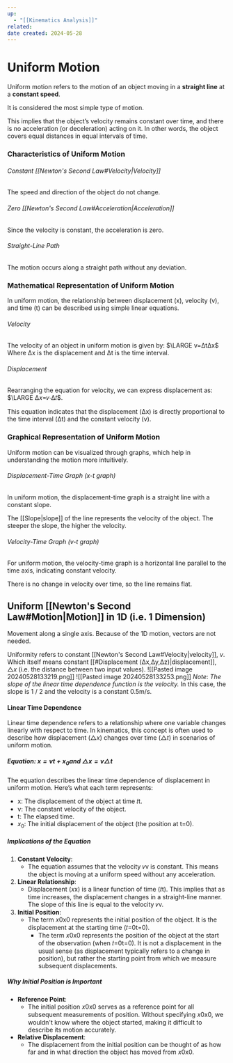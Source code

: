 ```yaml
---
up:
  - "[[Kinematics Analysis]]"
related: 
date created: 2024-05-28
---
```

# Uniform Motion
Uniform motion refers to the motion of an object moving in a **straight line** at a **constant speed**. 

It is considered the most simple type of motion.

This implies that the object’s velocity remains constant over time, and there is no acceleration (or deceleration) acting on it. 
	In other words, the object covers equal distances in equal intervals of time.
### Characteristics of Uniform Motion
###### Constant [[Newton's Second Law#Velocity|Velocity]]
The speed and direction of the object do not change.
###### Zero [[Newton's Second Law#Acceleration|Acceleration]]
Since the velocity is constant, the acceleration is zero.
###### Straight-Line Path
The motion occurs along a straight path without any deviation.
### Mathematical Representation of Uniform Motion
In uniform motion, the relationship between displacement (x), velocity (v), and time (t) can be described using simple linear equations.
###### Velocity
The velocity of an object in uniform motion is given by: 
	$\LARGE v=ΔtΔx​$ 
		Where Δx is the displacement and Δt is the time interval.
###### Displacement
Rearranging the equation for velocity, we can express displacement as: $\LARGE Δ𝑥=𝑣⋅Δ𝑡$. 

This equation indicates that the displacement (Δx) is directly proportional to the time interval (Δt) and the constant velocity (v).
### Graphical Representation of Uniform Motion
Uniform motion can be visualized through graphs, which help in understanding the motion more intuitively.
###### Displacement-Time Graph (x-t graph)
In uniform motion, the displacement-time graph is a straight line with a constant slope. 

The [[Slope|slope]] of the line represents the velocity of the object.
	The steeper the slope, the higher the velocity.
###### Velocity-Time Graph (v-t graph)
For uniform motion, the velocity-time graph is a horizontal line parallel to the time axis, indicating constant velocity. 

There is no change in velocity over time, so the line remains flat.
## Uniform [[Newton's Second Law#Motion|Motion]] in 1D (i.e. 1 Dimension)
Movement along a single axis.
	Because of the 1D motion, vectors are not needed.

Uniformity refers to constant [[Newton's Second Law#Velocity|velocity]], $v$.
	Which itself means constant [[#Displacement (Δx,Δy,Δz)|displacement]], $\triangle x$ (i.e. the distance between two input values).
![[Pasted image 20240528133219.png]]
![[Pasted image 20240528133253.png]]
*Note*: *The slope of the linear time dependence function is the velocity.*
	In this case, the slope is 1 / 2 and the velocity is a constant 0.5m/s.
#### Linear Time Dependence
Linear time dependence refers to a relationship where one variable changes linearly with respect to time. 
	In kinematics, this concept is often used to describe how displacement ($\triangle x$) changes over time ($\triangle t$) in scenarios of uniform motion.
##### Equation: $x=vt+{x_0}​$ and $\triangle x = v \triangle  t$ 
The equation describes the linear time dependence of displacement in uniform motion. Here’s what each term represents:

- x: The displacement of the object at time 𝑡t.
- v: The constant velocity of the object.
- t: The elapsed time.
- $x_{0}$​: The initial displacement of the object (the position at t=0).
##### Implications of the Equation
1. **Constant Velocity**:
    - The equation assumes that the velocity 𝑣v is constant. This means the object is moving at a uniform speed without any acceleration.
2. **Linear Relationship**:
    - Displacement (𝑥x) is a linear function of time (𝑡t). This implies that as time increases, the displacement changes in a straight-line manner. The slope of this line is equal to the velocity 𝑣v.
3. **Initial Position**:
    - The term 𝑥0x0​ represents the initial position of the object. It is the displacement at the starting time (𝑡=0t=0).
	    - The term 𝑥0x0​ represents the position of the object at the start of the observation (when 𝑡=0t=0). It is not a displacement in the usual sense (as displacement typically refers to a change in position), but rather the starting point from which we measure subsequent displacements.
##### Why Initial Position is Important
- **Reference Point**:
    - The initial position 𝑥0x0​ serves as a reference point for all subsequent measurements of position. Without specifying 𝑥0x0​, we wouldn't know where the object started, making it difficult to describe its motion accurately.
- **Relative Displacement**:
    - The displacement from the initial position can be thought of as how far and in what direction the object has moved from 𝑥0x0​.